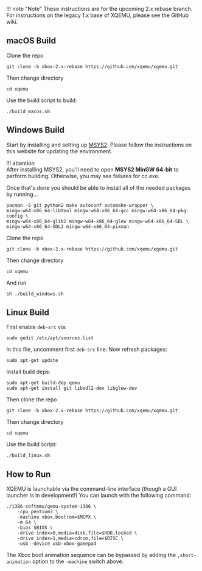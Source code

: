 !!! note "Note"
    These instructions are for the upcoming 2.x rebase branch. For instructions
    on the legacy 1.x base of XQEMU, please see the GitHub wiki.

macOS Build
-----------
Clone the repo
    
    git clone -b xbox-2.x-rebase https://github.com/xqemu/xqemu.git

Then change directory

    cd xqemu

Use the build script to build:

	./build_macos.sh

Windows Build
-------------
Start by installing and setting up [MSYS2](https://www.msys2.org/). Please
follow the instructions on this website for updating the environment.

!!! attention    
    After installing MSYS2, you'll need to open **MSYS2 MinGW 64-bit** to
    perform building. Otherwise, you may see failures for cc.exe.

Once that's done you should be able to install all of the needed packages by running...

    pacman -S git python2 make autoconf automake-wrapper \
    mingw-w64-x86_64-libtool mingw-w64-x86_64-gcc mingw-w64-x86_64-pkg-config \
    mingw-w64-x86_64-glib2 mingw-w64-x86_64-glew mingw-w64-x86_64-SDL \
    mingw-w64-x86_64-SDL2 mingw-w64-x86_64-pixman

Clone the repo
    
    git clone -b xbox-2.x-rebase https://github.com/xqemu/xqemu.git

Then change directory

    cd xqemu

And run

    sh ./build_windows.sh

Linux Build
-----------
First enable `deb-src` via:

    sudo gedit /etc/apt/sources.list

In this file, uncomment first `deb-src` line. Now refresh packages:

    sudo apt-get update

Install build deps:

    sudo apt-get build-dep qemu 
    sudo apt-get install git libsdl2-dev libglew-dev

Then clone the repo
    
    git clone -b xbox-2.x-rebase https://github.com/xqemu/xqemu.git

Then change directory

    cd xqemu

Use the build script:

    ./build_linux.sh

How to Run
----------
XQEMU is launchable via the command-line interface (though a GUI launcher is in
development!) You can launch with the following command:
    
    ./i386-softmmu/qemu-system-i386 \
        -cpu pentium3 \
        -machine xbox,bootrom=$MCPX \
        -m 64 \
        -bios $BIOS \
        -drive index=0,media=disk,file=$HDD,locked \
        -drive index=1,media=cdrom,file=$DISC \
        -usb -device usb-xbox-gamepad

The Xbox boot animation sequence can be bypassed by adding the
`,short-animation` option to the `-machine` switch above.